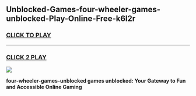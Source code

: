 
## Unblocked-Games-four-wheeler-games-unblocked-Play-Online-Free-k6l2r
<h3>
<a href="https://premium76.site?title=four-wheeler-games-unblocked&ref=26A">CLICK TO PLAY</a></h3>
<hr>

<h3>
<a href="https://premium76.site?title=four-wheeler-games-unblocked&ref=26A">CLICK 2 PLAY</a>
  
</h3>

<a href="https://premium76.site?title=four-wheeler-games-unblocked&ref=26A"><img src="https://clearcache.store/games.png"></a>


**four-wheeler-games-unblocked games unblocked: Your Gateway to Fun and Accessible Online Gaming**
